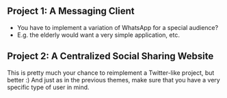 
## Project 1: A Messaging Client
- You have to implement a variation of WhatsApp for a special audience?
- E.g. the elderly would want a very simple application, etc.

## Project 2: A Centralized Social Sharing Website 

This is pretty much your chance to reimplement a Twitter-like project, but better :) And just as in the previous themes, make sure that you have a very specific type of user in mind. 






